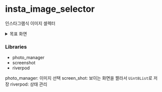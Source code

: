 # insta_image_selector

인스타그램식 이미지 셀렉터


<details>
<summary>목표 화면 </summary>
  ![img](https://raw.githubusercontent.com/Yummypets/YPImagePicker/master/Images/library.PNG)
</details> 

### Libraries
- photo_manager
- screenshot
- riverpod

photo_manager: 이미지 선택 
screen_shot: 보이는 화면을 짤라서 `Uint8List`로 저장
riverpod: 상태 관리
